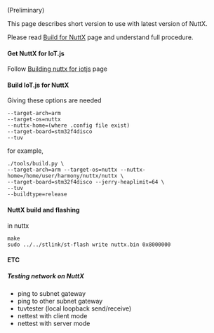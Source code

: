 (Preliminary)

This page describes short version to use with latest version of NuttX.

Please read [Build for NuttX](https://github.com/Samsung/iotjs/wiki/Build-for-NuttX) page and understand full procedure.

#### Get NuttX for IoT.js

Follow [Building nuttx for iotjs](https://bitbucket.org/seanshpark/nuttx/wiki/Home) page

#### Build IoT.js for NuttX

Giving these options are needed
```
--target-arch=arm
--target-os=nuttx
--nuttx-home=(where .config file exist)
--target-board=stm32f4disco
--tuv
```

for example,
```
./tools/build.py \
--target-arch=arm --target-os=nuttx --nuttx-home=/home/user/harmony/nuttx/nuttx \
--target-board=stm32f4disco --jerry-heaplimit=64 \
--tuv
--buildtype=release
```

#### NuttX build and flashing

in nuttx
```
make
sudo ../../stlink/st-flash write nuttx.bin 0x8000000
```

#### ETC
##### Testing network on NuttX

* ping to subnet gateway
* ping to other subnet gateway
* tuvtester (local loopback send/receive)
* nettest with client mode
* nettest with server mode 